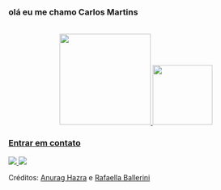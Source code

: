 ### olá eu me chamo Carlos Martins
<div align="center" valign="top"><br>
  <a href="https://github.com/carlosmartins00098">
  <img height="180em" src="https://github-readme-stats.vercel.app/api?username=carlosmartins98&show_icons=true&theme=dracula&include_all_commits=true&count_private=true"/>
<img height="118em" src="https://github-readme-stats.vercel.app/api/top-langs/?username=carlosmartins00098&layout=compact&langs_count=16&theme=dracula&show_icons=true"/>
 </div>

### Entrar em contato
<div>
  <a href="https://m.youtube.com/@carlosmartins0098"><img src="https://img.shields.io/badge/YouTube-FF0000?style=for-the-badge&logo=youtube&logoColor=white"</a>
  <a href="mailto:carlosmartins00098@gmail.com"><img src="https://img.shields.io/badge/Gmail-D14836?style=for-the-badge&logo=gmail&logoColor=white"></a>

  <p>Créditos: <a href="https://github.com/anuraghazra/github-readme-stats">Anurag Hazra</a> e <a href="https://github.com/rafaballerini">Rafaella Ballerini</a></p>
</div>


